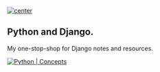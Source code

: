 <a href="">
  <img align="center" src="https://img.shields.io/badge/Python%20|%20Concepts-Django%20@all-blue" alt="center">
</a>

## Python and Django.

My one-stop-shop for Django notes and resources.

[![Python | Concepts](https://img.shields.io/badge/Python%20|%20Concepts-Django%20@all-blue?style=for-the-badge)](https://your-link-here.com)

